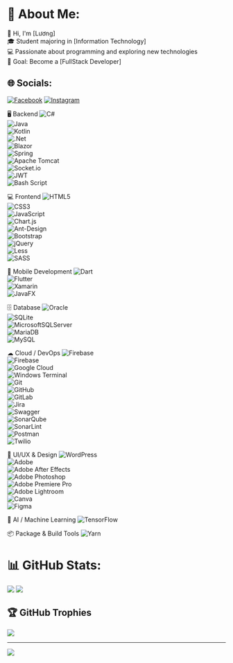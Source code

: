 # 💫 About Me:
👋 Hi, I'm [Lương]<br>🎓 Student majoring in [Information Technology]<br>💻 Passionate about programming and exploring new technologies<br>🚀 Goal: Become a [FullStack Developer]


## 🌐 Socials:
[![Facebook](https://img.shields.io/badge/Facebook-%231877F2.svg?logo=Facebook&logoColor=white)](https://facebook.com/https://www.facebook.com/nguyenduyluong204) [![Instagram](https://img.shields.io/badge/Instagram-%23E4405F.svg?logo=Instagram&logoColor=white)](https://instagram.com/https://www.instagram.com/luon.182/) 

🖥 Backend
![C#](https://img.shields.io/badge/c%23-%23239120.svg?style=for-the-badge&logo=csharp&logoColor=white)  
![Java](https://img.shields.io/badge/java-%23ED8B00.svg?style=for-the-badge&logo=openjdk&logoColor=white)  
![Kotlin](https://img.shields.io/badge/kotlin-%237F52FF.svg?style=for-the-badge&logo=kotlin&logoColor=white)  
![.Net](https://img.shields.io/badge/.NET-5C2D91?style=for-the-badge&logo=.net&logoColor=white)  
![Blazor](https://img.shields.io/badge/blazor-%235C2D91.svg?style=for-the-badge&logo=blazor&logoColor=white)  
![Spring](https://img.shields.io/badge/spring-%236DB33F.svg?style=for-the-badge&logo=spring&logoColor=white)  
![Apache Tomcat](https://img.shields.io/badge/apache%20tomcat-%23F8DC75.svg?style=for-the-badge&logo=apache-tomcat&logoColor=black)  
![Socket.io](https://img.shields.io/badge/Socket.io-black?style=for-the-badge&logo=socket.io&badgeColor=010101)  
![JWT](https://img.shields.io/badge/JWT-black?style=for-the-badge&logo=JSON%20web%20tokens)  
![Bash Script](https://img.shields.io/badge/bash_script-%23121011.svg?style=for-the-badge&logo=gnu-bash&logoColor=white)  

💻 Frontend
![HTML5](https://img.shields.io/badge/html5-%23E34F26.svg?style=for-the-badge&logo=html5&logoColor=white)  
![CSS3](https://img.shields.io/badge/css3-%231572B6.svg?style=for-the-badge&logo=css3&logoColor=white)  
![JavaScript](https://img.shields.io/badge/javascript-%23323330.svg?style=for-the-badge&logo=javascript&logoColor=%23F7DF1E)  
![Chart.js](https://img.shields.io/badge/chart.js-F5788D.svg?style=for-the-badge&logo=chart.js&logoColor=white)  
![Ant-Design](https://img.shields.io/badge/-AntDesign-%230170FE?style=for-the-badge&logo=ant-design&logoColor=white)  
![Bootstrap](https://img.shields.io/badge/bootstrap-%238511FA.svg?style=for-the-badge&logo=bootstrap&logoColor=white)  
![jQuery](https://img.shields.io/badge/jquery-%230769AD.svg?style=for-the-badge&logo=jquery&logoColor=white)  
![Less](https://img.shields.io/badge/less-2B4C80?style=for-the-badge&logo=less&logoColor=white)  
![SASS](https://img.shields.io/badge/SASS-hotpink.svg?style=for-the-badge&logo=SASS&logoColor=white)  

📱 Mobile Development
![Dart](https://img.shields.io/badge/dart-%230175C2.svg?style=for-the-badge&logo=dart&logoColor=white)  
![Flutter](https://img.shields.io/badge/Flutter-%2302569B.svg?style=for-the-badge&logo=Flutter&logoColor=white)  
![Xamarin](https://img.shields.io/badge/Xamarin-3199DC?style=for-the-badge&logo=xamarin&logoColor=white)  
![JavaFX](https://img.shields.io/badge/javafx-%23FF0000.svg?style=for-the-badge&logo=javafx&logoColor=white)  

🗄 Database
![Oracle](https://img.shields.io/badge/Oracle-F80000?style=for-the-badge&logo=oracle&logoColor=white)  
![SQLite](https://img.shields.io/badge/sqlite-%2307405e.svg?style=for-the-badge&logo=sqlite&logoColor=white)  
![MicrosoftSQLServer](https://img.shields.io/badge/Microsoft%20SQL%20Server-CC2927?style=for-the-badge&logo=microsoft%20sql%20server&logoColor=white)  
![MariaDB](https://img.shields.io/badge/MariaDB-003545?style=for-the-badge&logo=mariadb&logoColor=white)  
![MySQL](https://img.shields.io/badge/mysql-4479A1.svg?style=for-the-badge&logo=mysql&logoColor=white)  

☁ Cloud / DevOps
![Firebase](https://img.shields.io/badge/firebase-%23039BE5.svg?style=for-the-badge&logo=firebase)  
![Firebase](https://img.shields.io/badge/firebase-a08021?style=for-the-badge&logo=firebase&logoColor=ffcd34)  
![Google Cloud](https://img.shields.io/badge/GoogleCloud-%234285F4.svg?style=for-the-badge&logo=google-cloud&logoColor=white)  
![Windows Terminal](https://img.shields.io/badge/Windows%20Terminal-%234D4D4D.svg?style=for-the-badge&logo=windows-terminal&logoColor=white)  
![Git](https://img.shields.io/badge/git-%23F05033.svg?style=for-the-badge&logo=git&logoColor=white)  
![GitHub](https://img.shields.io/badge/github-%23121011.svg?style=for-the-badge&logo=github&logoColor=white)  
![GitLab](https://img.shields.io/badge/gitlab-%23181717.svg?style=for-the-badge&logo=gitlab&logoColor=white)  
![Jira](https://img.shields.io/badge/jira-%230A0FFF.svg?style=for-the-badge&logo=jira&logoColor=white)  
![Swagger](https://img.shields.io/badge/-Swagger-%23Clojure?style=for-the-badge&logo=swagger&logoColor=white)  
![SonarQube](https://img.shields.io/badge/SonarQube-black?style=for-the-badge&logo=sonarqube&logoColor=4E9BCD)  
![SonarLint](https://img.shields.io/badge/SonarLint-CB2029?style=for-the-badge&logo=SONARLINT&logoColor=white)  
![Postman](https://img.shields.io/badge/Postman-FF6C37?style=for-the-badge&logo=postman&logoColor=white)  
![Twilio](https://img.shields.io/badge/Twilio-F22F46?style=for-the-badge&logo=Twilio&logoColor=white)  

🎨 UI/UX & Design
![WordPress](https://img.shields.io/badge/WordPress-%23117AC9.svg?style=for-the-badge&logo=WordPress&logoColor=white)  
![Adobe](https://img.shields.io/badge/adobe-%23FF0000.svg?style=for-the-badge&logo=adobe&logoColor=white)  
![Adobe After Effects](https://img.shields.io/badge/Adobe%20After%20Effects-9999FF.svg?style=for-the-badge&logo=Adobe%20After%20Effects&logoColor=white)  
![Adobe Photoshop](https://img.shields.io/badge/adobe%20photoshop-%2331A8FF.svg?style=for-the-badge&logo=adobe%20photoshop&logoColor=white)  
![Adobe Premiere Pro](https://img.shields.io/badge/Adobe%20Premiere%20Pro-9999FF.svg?style=for-the-badge&logo=Adobe%20Premiere%20Pro&logoColor=white)  
![Adobe Lightroom](https://img.shields.io/badge/Adobe%20Lightroom-31A8FF.svg?style=for-the-badge&logo=Adobe%20Lightroom&logoColor=white)  
![Canva](https://img.shields.io/badge/Canva-%2300C4CC.svg?style=for-the-badge&logo=Canva&logoColor=white)  
![Figma](https://img.shields.io/badge/figma-%23F24E1E.svg?style=for-the-badge&logo=figma&logoColor=white)  

🤖 AI / Machine Learning
![TensorFlow](https://img.shields.io/badge/TensorFlow-%23FF6F00.svg?style=for-the-badge&logo=TensorFlow&logoColor=white)  

📦 Package & Build Tools
![Yarn](https://img.shields.io/badge/yarn-%232C8EBB.svg?style=for-the-badge&logo=yarn&logoColor=white)  
# 📊 GitHub Stats:
![](https://nirzak-streak-stats.vercel.app/?user=nguyenluongk2k4&theme=dark&hide_border=false)
![](https://github-readme-stats.vercel.app/api/top-langs/?username=nguyenluongk2k4&theme=dark&hide_border=false&include_all_commits=true&count_private=true&layout=compact)

## 🏆 GitHub Trophies
![](https://github-profile-trophy.vercel.app/?username=nguyenluongk2k4&theme=nord&no-frame=false&no-bg=false&margin-w=4)

---
[![](https://visitcount.itsvg.in/api?id=nguyenluongk2k4&icon=4&color=0)](https://visitcount.itsvg.in)

<!-- Proudly created with GPRM ( https://gprm.itsvg.in ) -->
